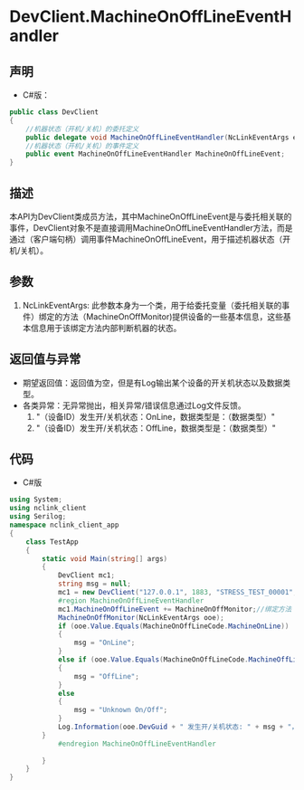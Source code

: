 # DevClient.MachineOnOffLineEventHandler

## 声明

- C#版：

```c#
public class DevClient
{
    //机器状态（开机/关机）的委托定义
    public delegate void MachineOnOffLineEventHandler(NcLinkEventArgs e);
    //机器状态（开机/关机）的事件定义
    public event MachineOnOffLineEventHandler MachineOnOffLineEvent;    
}
```

## 描述

​        本API为DevClient类成员方法，其中MachineOnOffLineEvent是与委托相关联的事件，DevClient对象不是直接调用MachineOnOffLineEventHandler方法，而是通过（客户端句柄）调用事件MachineOnOffLineEvent，用于描述机器状态（开机/关机）。

## 参数

1. NcLinkEventArgs: 此参数本身为一个类，用于给委托变量（委托相关联的事件）绑定的方法（MachineOnOffMonitor)提供设备的一些基本信息，这些基本信息用于该绑定方法内部判断机器的状态。

## 返回值与异常

- 期望返回值：返回值为空，但是有Log输出某个设备的开关机状态以及数据类型。
- 各类异常：无异常抛出，相关异常/错误信息通过Log文件反馈。
  1. "（设备ID）发生开/关机状态：OnLine，数据类型是：（数据类型）"
  2. "（设备ID）发生开/关机状态：OffLine，数据类型是：（数据类型）"

## 代码

- C#版

```c#
using System;
using nclink_client
using Serilog;
namespace nclink_client_app
{
    class TestApp
    {
        static void Main(string[] args)
        {
            DevClient mc1;
            string msg = null;
            mc1 = new DevClient("127.0.0.1", 1883, "STRESS_TEST_00001", false);
            #region MachineOnOffLineEventHandler
            mc1.MachineOnOffLineEvent += MachineOnOffMonitor;//绑定方法
            MachineOnOffMonitor(NcLinkEventArgs ooe);
            if (ooe.Value.Equals(MachineOnOffLineCode.MachineOnLine))
            {
                msg = "OnLine";
            }
            else if (ooe.Value.Equals(MachineOnOffLineCode.MachineOffLine))
            {
                msg = "OffLine";
            }
            else
            {
                msg = "Unknown On/Off";
            }
            Log.Information(ooe.DevGuid + " 发生开/关机状态: " + msg + "，数据类型是: " + ooe.ValueType);
        }
            #endregion MachineOnOffLineEventHandler
            
        }
    }
}
```

